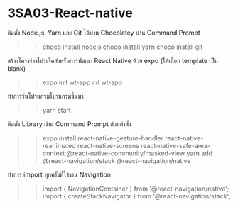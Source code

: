 # 3SA03-React-native

ติดตั้ง Node.js, Yarn และ Git ได้ผ่าน Chocolatey ผ่าน Command Prompt

>> choco install nodejs
>> choco install yarn
>> choco install git

สร้างโครงร่างโปรเจ็คสำหรับการพัฒนา React Native ด้วย expo (ให้เลือก template เป็น blank)

>> expo init wt-app
>> cd wt-app

ทำการรันโปรแกรมโปรแกรมขึ้นมา

>> yarn start

ติดตั้ง Library ผ่าน Command Prompt ด้วยคำสั่ง

>> expo install react-native-gesture-handler react-native-reanimated react-native-screens react-native-safe-area-context @react-native-community/masked-view
>> yarn add @react-navigation/stack @react-navigation/native

ทำการ import ทุกครั้งที่ใช้งาน Navigation

>> import { NavigationContainer } from '@react-navigation/native';
>> import { createStackNavigator } from '@react-navigation/stack';
